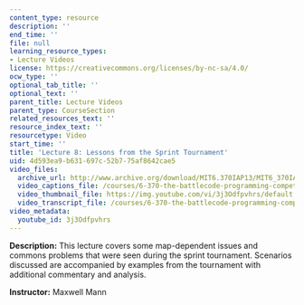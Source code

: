 ```yaml
---
content_type: resource
description: ''
end_time: ''
file: null
learning_resource_types:
- Lecture Videos
license: https://creativecommons.org/licenses/by-nc-sa/4.0/
ocw_type: ''
optional_tab_title: ''
optional_text: ''
parent_title: Lecture Videos
parent_type: CourseSection
related_resources_text: ''
resource_index_text: ''
resourcetype: Video
start_time: ''
title: 'Lecture 8: Lessons from the Sprint Tournament'
uid: 4d593ea9-b631-697c-52b7-75af8642cae5
video_files:
  archive_url: http://www.archive.org/download/MIT6.370IAP13/MIT6_370IAP13_lec8_ipod.mp4
  video_captions_file: /courses/6-370-the-battlecode-programming-competition-january-iap-2013/b0a37bb240a35fb48d73ee84fe73dff9_3j3Odfpvhrs.vtt
  video_thumbnail_file: https://img.youtube.com/vi/3j3Odfpvhrs/default.jpg
  video_transcript_file: /courses/6-370-the-battlecode-programming-competition-january-iap-2013/b4451791f8a9c594d9ad860b88b37f6b_3j3Odfpvhrs.pdf
video_metadata:
  youtube_id: 3j3Odfpvhrs
---
```


**Description:** This lecture covers some map-dependent issues and commons problems that were seen during the sprint tournament. Scenarios discussed are accompanied by examples from the tournament with additional commentary and analysis.

**Instructor:** Maxwell Mann

